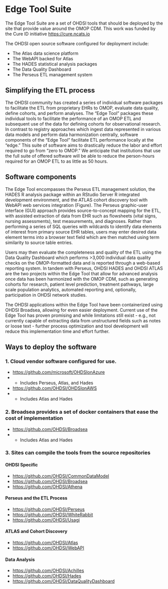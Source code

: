 # Edge Tool Suite

The Edge Tool Suite are a set of OHDSI tools that should be deployed by the site that provide value around the OMOP CDM.  This work was funded by the Cure ID initiative  https://cure.ncats.io 

The OHDSI open source software configured for deployment include:
- The Atlas data science platform
- The WebAPI backed for Atlas
- The HADES statistical analysis packages
- The Data Quality Dashboard
- The Perseus ETL management system

## Simplifying the ETL process

The OHDSI community has created a series of individual software packages to facilitate the 
ETL from proprietary EHRs to OMOP, evaluate data quality, define cohorts, and perform 
analyses. The “Edge Tool” packages these individual tools to facilitate the performance of an 
OMOP ETL and subsequent use of the data for defining cohorts for observational research. In 
contrast to registry approaches which ingest data represented in various data models and 
perform data harmonization centrally, software components of the “Edge Tool” facilitate ETL 
performance locally at the “edge.” This suite of software aims to drastically reduce the labor and 
effort required to go from “zero to OMOP.” We anticipate that institutions that use the full suite 
of offered software will be able to reduce the person-hours required for an OMOP ETL to as little 
as 50 hours.

## Software components
The Edge Tool encompasses the Perseus ETL management solution, the HADES R analysis 
package within an RStudio Server R integrated development environment, and the ATLAS 
cohort discovery tool with WebAPI web services integration (Figure). 
The Perseus graphic-user interface (GUI) approach provides source-to-concept mapping for the 
ETL, with assisted extraction of data from EHR such as flowsheets (vital signs, nursing 
assessments), test measurements, and diagnoses. Rather than performing a series of SQL 
queries with wildcards to identify data elements of interest from primary source EHR tables, 
users may enter desired data element terms into a browser text field which are then matched 
using term similarity to source table entries. 

Users may then evaluate the completeness and quality of the ETL using the Data Quality 
Dashboard which performs >3,000 individual data quality checks on the OMOP-formatted data 
and is reported through a web-based reporting system.
In tandem with Perseus, OHDSI HADES and OHDSI ATLAS are the two projects within the 
Edge Tool that allow for advanced analysis once data has been harmonized with the OMOP 
CDM, such as generating cohorts for research, patient level prediction, treatment pathways, 
large scale population analytics, automated reporting and, optionally, participation in OHDSI 
network studies. 

The OHDSI applications within the Edge Tool have been containerized using OHDSI Broadsea, 
allowing for even easier deployment. Current use of the Edge Tool has proven promising and 
while limitations still exist - e.g., not currently capable of extracting data from unstructured fields 
such as notes or loose text - further process optimization and tool development will reduce this 
implementation time and effort further.

## Ways to deploy the software

### 1. Cloud vendor software configured for use.

- https://github.com/microsoft/OHDSIonAzure
- - Includes Perseus, Atlas, and Hades
- https://github.com/OHDSI/OHDSIonAWS
- - Includes Atlas and Hades

### 2. Broadsea provides a set of docker containers that ease the cost of implementation

- https://github.com/OHDSI/Broadsea
- - Includes Atlas and Hades

### 3. Sites can compile the tools from the source repositories
#### OHDSI Specific
- https://github.com/OHDSI/CommonDataModel
- https://github.com/OHDSI/Broadsea
- https://github.com/OHDSI/Athena
#### Perseus and the ETL Process
- https://github.com/OHDSI/Perseus
- https://github.com/OHDSI/WhiteRabbit
- https://github.com/OHDSI/Usagi
#### ATLAS and Cohort Discovery
- https://github.com/OHDSI/Atlas
- https://github.com/OHDSI/WebAPI
#### Data Analysis
- https://github.com/OHDSI/Achilles
- https://github.com/OHDSI/Hades
- https://github.com/OHDSI/DataQualityDashboard 
